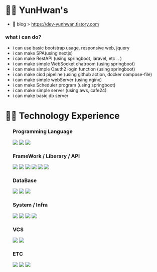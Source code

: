 #  👨‍💼 YunHwan's
 - 📄 blog > https://dev-yunhwan.tistory.com
 ### what i can do?
 - i can use basic bootstrap usage, responsive web, jquery
 - i can make SPA(using nextjs)
 - i can make RestAPI (using springboot, laravel, etc .. )
 - i can make simple WebSocket chatroom (using springboot)
 - i can make simple Oauth2 login function (using springboot)
 - i can make cicd pipeline (using github action, docker compose-file)
 - i can make simple webServer (using nginx)
 - i can make Scheduler program (using springboot)
 - i can make simple server (using aws, cafe24)
 - i can make basic db server
#   👨‍🔧 Technology Experience   
<ul>
 
 ### Programming Language 
 <div>
  <img src="https://img.shields.io/badge/java-FF6600?style=for-the-badge&logo=coffeescript&logoColor=white">
  <img src="https://img.shields.io/badge/javascript-666666?style=for-the-badge&logo=javascript&logoColor=%23F7DF1E"/>
  <img src="https://img.shields.io/badge/php-777BB4?style=for-the-badge&logo=php&logoColor=white">
 </div>

 ### FrameWork / Liberary / API
 <div>
  <img src="https://img.shields.io/badge/bootstrap-7952B3?style=for-the-badge&logo=bootstrap&logoColor=white">
  <img src="https://img.shields.io/badge/react-696969?style=for-the-badge&logo=react&logoColor=61DAFB">
  <img src="https://img.shields.io/badge/next-333333?style=for-the-badge&logo=nextdotjs&logoColor=white">
  <img src="https://img.shields.io/badge/spring-236DB33F?style=for-the-badge&logo=spring&logoColor=white">
  <img src="https://img.shields.io/badge/spring_boot-6DB33F?style=for-the-badge&logo=springboot&logoColor=white">
  <img src="https://img.shields.io/badge/JPA-6DB33F?style=for-the-badge&logo=java&logoColor=white">
 </div>

 ### DataBase
 <div>
  <img src="https://img.shields.io/badge/mysql-4479A1?style=for-the-badge&logo=mysql&logoColor=white">
  <img src="https://img.shields.io/badge/Maria-003545?style=for-the-badge&logo=mariadb&logoColor=white">
  <img src="https://img.shields.io/badge/mongo-47A248?style=for-the-badge&logo=mongodb&logoColor=white">
 </div>

 ### System / Infra
 <div> 
  <img src="https://img.shields.io/badge/ubuntu-E95420?style=for-the-badge&logo=ubuntu&logoColor=white"/>
  <img src="https://img.shields.io/badge/aws_ec2-FF9900?style=for-the-badge&logo=amazonec2&logoColor=white"/>
  <img src="https://img.shields.io/badge/aws_rds-527FFF?style=for-the-badge&logo=amazonrds&logoColor=white"/>
  <img src="https://img.shields.io/badge/docker-2496ED?style=for-the-badge&logo=docker&logoColor=white"/>
 </div>

 ### VCS
 <div>
  <img src="https://img.shields.io/badge/subversion-809CC9?style=for-the-badge&logo=subversion&logoColor=white"/>
  <img src="https://img.shields.io/badge/git-F05032?style=for-the-badge&logo=git&logoColor=white"/>
 </div>

 ### ETC
 <div>
  <img src="https://img.shields.io/badge/html5-E34F26?style=for-the-badge&logo=html5&logoColor=white"/>
  <img src="https://img.shields.io/badge/css-1572B6?style=for-the-badge&logo=css3&logoColor=white"/>
  <img src="https://img.shields.io/badge/jsp-F2712B?style=for-the-badge&logo=serverfault&logoColor=white"/>
 </div>
</ul>

